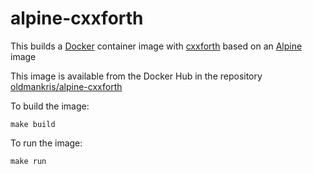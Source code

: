 # alpine-cxxforth

This builds a [Docker](https://www.docker.com) container image with [cxxforth](https://github.com/kristopherjohnson/cxxforth) based on an [Alpine](https://hub.docker.com/_/alpine/) image

This image is available from the Docker Hub in the repository [oldmankris/alpine-cxxforth](https://hub.docker.com/r/oldmankris/alpine-cxxforth/)

To build the image:

    make build

To run the image:

    make run

